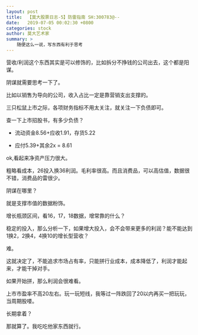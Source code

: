 ```yaml
---
layout: post
title:  【莫大股票日志-5】防雷指南 SH:300783@--
date:   2019-07-05 00:02:30 +0800
categories: stock 
author: 莫大艺术家
summary: >
    随便这么一说，写东西有利于思考
---
```


营收/利润这个东西其实是可以修饰的，比如拆分不挣钱的公司出去，这个都是阳谋。

阴谋就需要思考一下了。

比如以销售为导向的公司，收入占比一定是靠营销支出支撑的。

三只松鼠上市之际，各项财务指标不用太关注，就关注一下负债即可。

查一下上市招股书，有多少负债？

+ 流动资金8.56+应收1.91，存货5.22
- 应付5.39+其余2x = 8.61

ok,看起来净资产压力很大。

粗略看成本，26投入换36利润。毛利率很高。而且消费品，可以高估值，数据很不错，消费品的雷很少。

阴谋在哪里？

就是支撑市值的数据粉饰。

增长瓶颈区间，看16，17，18数据，增常靠的什么？

稳定的投入，那么分析一下，如果增大投入，会不会带来更多的利润？能不能达到1换2，2换4，4换10的增长型营收？

难。

这就决定了，不能追求市场占有率，只能拼行业成本，成本降低了，利润才能起来，才能干掉对手。

如果开始拼，那么利润会很难看。

上市市盈率不高20左右。玩一玩短线，我等过一阵跌回了20以内再买一把玩玩，当周期股喽。

长期拿着？

那就算了。我吃吃他家东西就行。









